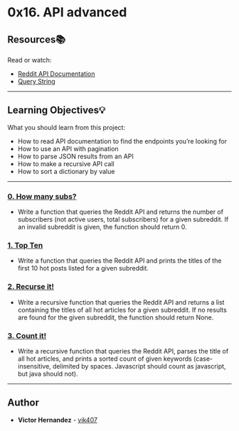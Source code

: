 # 0x16. API advanced

## Resources:books:
Read or watch:
* [Reddit API Documentation](https://intranet.hbtn.io/rltoken/odMvR9obKnQCx5EaM6_YFA)
* [Query String](https://intranet.hbtn.io/rltoken/KtHEZIjOvJXYtufkJE1r4A)

---
## Learning Objectives:bulb:
What you should learn from this project:

* How to read API documentation to find the endpoints you’re looking for
* How to use an API with pagination
* How to parse JSON results from an API
* How to make a recursive API call
* How to sort a dictionary by value

---

### [0. How many subs?](./0-subs.py)
* Write a function that queries the Reddit API and returns the number of subscribers (not active users, total subscribers) for a given subreddit. If an invalid subreddit is given, the function should return 0.


### [1. Top Ten](./1-top_ten.py)
* Write a function that queries the Reddit API and prints the titles of the first 10 hot posts listed for a given subreddit.


### [2. Recurse it!](./2-recurse.py)
* Write a recursive function that queries the Reddit API and returns a list containing the titles of all hot articles for a given subreddit. If no results are found for the given subreddit, the function should return None.


### [3. Count it!](./100-count.py)
* Write a recursive function that queries the Reddit API, parses the title of all hot articles, and prints a sorted count of given keywords (case-insensitive, delimited by spaces. Javascript should count as javascript, but java should not).

---

## Author
* **Victor Hernandez** - [vik407](https://github.com/vik407)